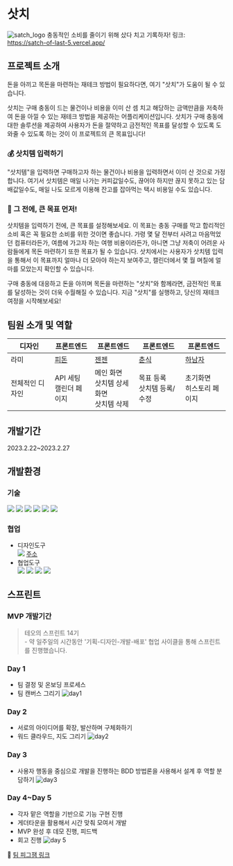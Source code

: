 # 삿치

![satch_logo](https://github.com/hheeseung/javascript-es6/assets/87454393/75a01489-e3b2-49a1-8093-8538b207f150)
충동적인 소비를 줄이기 위해 샀다 치고 기록하자!
링크: https://satch-of-last-5.vercel.app/

## 프로젝트 소개

돈을 아끼고 목돈을 마련하는 재테크 방법이 필요하다면, 여기 "삿치"가 도움이 될 수 있습니다.

삿치는 구매 충동이 드는 물건이나 비용을 이미 산 셈 치고 해당하는 금액만큼을 저축하여 돈을 아낄 수 있는 재테크 방법을 제공하는 어플리케이션입니다. 삿치가 구매 충동에 대한 솔루션을 제공하여 사용자가 돈을 절약하고 금전적인 목표를 달성할 수 있도록 도와줄 수 있도록 하는 것이 이 프로젝트의 큰 목표입니다!

### 💰 삿치템 입력하기

"삿치템"을 입력하면 구매하고자 하는 물건이나 비용을 입력하면서 이미 산 것으로 가정합니다. 여기서 삿치템은 매일 나가는 커피값일수도, 끊어야 하지만 끊지 못하고 있는 담배값일수도, 매일 나도 모르게 이용해 잔고를 잡아먹는 택시 비용일 수도 있습니다.

### 🎐 그 전에, 큰 목표 먼저!

삿치템을 입력하기 전에, 큰 목표를 설정해보세요. 이 목표는 충동 구매를 막고 합리적인 소비 혹은 꼭 필요한 소비를 위한 것이면 좋습니다. 가령 몇 달 전부터 사려고 마음먹었던 컴퓨터라든가, 여름에 가고자 하는 여행 비용이라든가, 아니면 그냥 저축이 어려운 사람들에게 목돈 마련하기 또한 목표가 될 수 있습니다. 삿치에서는 사용자가 삿치템 입력을 통해서 이 목표까지 얼마나 더 모아야 하는지 보여주고, 캘린더에서 몇 월 며칠에 얼마를 모았는지 확인할 수 있습니다.

구매 충동에 대응하고 돈을 아끼며 목돈을 마련하는 "삿치"와 함께라면, 금전적인 목표를 달성하는 것이 더욱 수월해질 수 있습니다. 지금 "삿치"를 실행하고, 당신의 재테크 여정을 시작해보세요!

## 팀원 소개 및 역할

| 디자인          | 프론트엔드                          | 프론트엔드                                  | 프론트엔드                           | 프론트엔드                             |
| --------------- | ----------------------------------- | ------------------------------------------- | ------------------------------------ | -------------------------------------- |
| 라미            | [피돈](https://github.com/soorokim) | [젠젠](https://github.com/71summernight)    | [춘식](https://github.com/hheeseung) | [하남자](https://github.com/wyswhsl21) |
| 전체적인 디자인 | API 세팅<br>캘린더 페이지           | 메인 화면<br>삿치템 상세화면<br>삿치템 삭제 | 목표 등록<br>삿치템 등록/수정        | 초기화면<br>히스토리 페이지            |

## 개발기간

2023.2.22~2023.2.27

## 개발환경

### 기술

<img src="https://img.shields.io/badge/React-61DAFB?style=flat-square&logo=React&logoColor=white"> <img src="https://img.shields.io/badge/TypeScript-3178C6?style=flat-square&logo=TypeScript&logoColor=white"> <img src="https://img.shields.io/badge/styled components-DB7093?style=flat-square&logo=styledcomponents&logoColor=white"> <img src="https://img.shields.io/badge/Recoil-3578E5?style=flat-square&logo=Recoil&logoColor=white"> <img src="https://img.shields.io/badge/Vite-646CFF?style=flat-square&logo=Vite&logoColor=white"> <img src="https://img.shields.io/badge/Vercel-000000?style=flat-square&logo=Vercel&logoColor=white">

### 협업

- 디자인도구<br><img src="https://img.shields.io/badge/Figma-764ABC?style=flat-square&logo=Figma&logoColor=white"> [주소](https://www.figma.com/file/j9QdshNZC1WAEBpZvWR3JE/%EC%82%BF%EC%B9%98?type=design&node-id=0-1&t=zSnIF3uWLqAe5Yyj-0)
- 협업도구<br><img src="https://img.shields.io/badge/FigJam-764ABC?style=flat-square&logo=Figma&logoColor=white"> <img src="https://img.shields.io/badge/Gather-9187FF?style=flat-square&logo=Gather&logoColor=white"> <img src="https://img.shields.io/badge/Git-F05032?style=flat-square&logo=Git&logoColor=white"> <img src="https://img.shields.io/badge/Github-181717?style=flat-square&logo=Github&logoColor=white">

## 스프린트

### MVP 개발기간

> 테오의 스프린트 14기<br>- 약 일주일의 시간동안 '기획-디자인-개발-배포' 협업 사이클을 통해 스프린트를 진행했습니다.

### Day 1

- 팀 결정 및 온보딩 프로세스
- 팀 캔버스 그리기
  ![day1](https://github.com/hheeseung/javascript-es6/assets/87454393/3811379d-7e44-4f81-9d8b-8969134ca2c1)

### Day 2

- 서로의 아이디어를 확장, 발산하며 구체화하기
- 워드 클라우드, 지도 그리기
  ![day2](https://github.com/hheeseung/javascript-es6/assets/87454393/1ffc7569-d707-4485-82c0-3043158069b9)

### Day 3

- 사용자 행동을 중심으로 개발을 진행하는 BDD 방법론을 사용해서 설계 후 역할 분담하기
  ![day3](https://github.com/hheeseung/javascript-es6/assets/87454393/73320b1e-81f6-491b-b8c7-01e6bad4f22f)

### Day 4~Day 5

- 각자 맡은 역할을 기반으로 기능 구현 진행
- 게더타운을 활용해서 시간 맞춰 모여서 개발
- MVP 완성 후 데모 진행, 피드백
- 회고 진행
  ![day 5](https://github.com/hheeseung/javascript-es6/assets/87454393/6331c15f-1d01-4c91-b405-12e42366e399)

📌 [팀 피그잼 링크](https://www.figma.com/file/E0mSS5Zo5fSxUoI9QiAKsM/%ED%85%8C%EC%98%A4%EC%9D%98-%EC%8A%A4%ED%94%84%EB%A6%B0%ED%8A%B8-14%EA%B8%B0---6%EC%A1%B0?type=whiteboard&node-id=0-1&t=gia1qJbbMftbcHV8-0)
